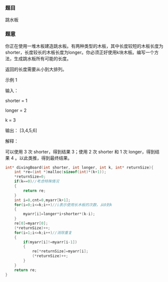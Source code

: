 ### 题目
跳水板

### 题意
你正在使用一堆木板建造跳水板。有两种类型的木板，其中长度较短的木板长度为shorter，长度较长的木板长度为longer。你必须正好使用k块木板。编写一个方法，生成跳水板所有可能的长度。

返回的长度需要从小到大排列。

示例 1

输入：

shorter = 1

longer = 2

k = 3

输出： [3,4,5,6]

解释：

可以使用 3 次 shorter，得到结果 3；使用 2 次 shorter 和 1 次 longer，得到结果 4 。以此类推，得到最终结果。

~~~ c
int* divingBoard(int shorter, int longer, int k, int* returnSize){
    int *re=(int *)malloc(sizeof(int)*(k+1));
    *returnSize=0;
    if(k==0)//考虑特殊情况
    {
        return re;
    }
    int i=0,cnt=0,myarr[k+1];
    for(i=0;i<=k;i++)//i表示使用长木板的次数，从0到k
    {
        myarr[i]=longer*i+shorter*(k-i);
    }
    re[0]=myarr[0];
    (*returnSize)++;
    for(i=1;i<=k;i++)//消除重复
    {
        if(myarr[i]!=myarr[i-1])
        {
            re[*returnSize]=myarr[i];
            (*returnSize)++;
        }
    }
    return re;
}
~~~
